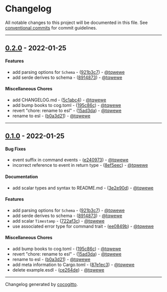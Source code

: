 # Changelog
All notable changes to this project will be documented in this file. See [conventional commits](https://www.conventionalcommits.org/) for commit guidelines.

- - -
## [0.2.0](https://github.com/thalo-rs/esdl/compare/0.1.0..0.2.0) - 2022-01-25
#### Features
- add parsing options for `Schema` - ([921b3c7](https://github.com/thalo-rs/esdl/commit/921b3c77349c5038336e29ff74cbacc6f9ae1242)) - [@tqwewe](https://github.com/tqwewe)
- add serde derives to schema - ([8914873](https://github.com/thalo-rs/esdl/commit/891487365450b0d845f2bf46f597651baead507a)) - [@tqwewe](https://github.com/tqwewe)
#### Miscellaneous Chores
- add CHANGELOG.md - ([5c1abc4](https://github.com/thalo-rs/esdl/commit/5c1abc4035a468ddbb218805466c2ff5a0114488)) - [@tqwewe](https://github.com/tqwewe)
- add bump books to cog.toml - ([195c86c](https://github.com/thalo-rs/esdl/commit/195c86c6d64bc97232a81d92ec3997448c39c579)) - [@tqwewe](https://github.com/tqwewe)
- revert "chore: rename to esl" - ([15ad3da](https://github.com/thalo-rs/esdl/commit/15ad3da39ceac64a09d1730ba3faad8d8a42cf0f)) - [@tqwewe](https://github.com/tqwewe)
- rename to esl - ([b0a3d21](https://github.com/thalo-rs/esdl/commit/b0a3d21a70ff56737d513ffcf58150c0eaf70b43)) - [@tqwewe](https://github.com/tqwewe)
- - -

## [0.1.0](https://github.com/thalo-rs/esdl/compare/52dd3bbf938b81e6ff8e5b99b6d84243ecf9fcf8..0.1.0) - 2022-01-25
#### Bug Fixes
- event suffix in command events - ([e240973](https://github.com/thalo-rs/esdl/commit/e24097328b5371da9d37115220867388236d1937)) - [@tqwewe](https://github.com/tqwewe)
- incorrect reference to event in return type - ([8ef5eec](https://github.com/thalo-rs/esdl/commit/8ef5eecf17ddba05c3bc930112740156dcfc8e13)) - [@tqwewe](https://github.com/tqwewe)
#### Documentation
- add scalar types and syntax to README.md - ([3e2e90d](https://github.com/thalo-rs/esdl/commit/3e2e90d3f243ec995b6a7d1146a14b4c93bd94b0)) - [@tqwewe](https://github.com/tqwewe)
#### Features
- add parsing options for `Schema` - ([921b3c7](https://github.com/thalo-rs/esdl/commit/921b3c77349c5038336e29ff74cbacc6f9ae1242)) - [@tqwewe](https://github.com/tqwewe)
- add serde derives to schema - ([8914873](https://github.com/thalo-rs/esdl/commit/891487365450b0d845f2bf46f597651baead507a)) - [@tqwewe](https://github.com/tqwewe)
- add scalar `Timestamp` - ([722af3c](https://github.com/thalo-rs/esdl/commit/722af3c52f30346f5cdb46f50bc4fcf9e48707e1)) - [@tqwewe](https://github.com/tqwewe)
- use associated error type for command trait - ([ee0849b](https://github.com/thalo-rs/esdl/commit/ee0849bbe95b7acfd5a056f77f184290d74f99b8)) - [@tqwewe](https://github.com/tqwewe)
#### Miscellaneous Chores
- add bump books to cog.toml - ([195c86c](https://github.com/thalo-rs/esdl/commit/195c86c6d64bc97232a81d92ec3997448c39c579)) - [@tqwewe](https://github.com/tqwewe)
- revert "chore: rename to esl" - ([15ad3da](https://github.com/thalo-rs/esdl/commit/15ad3da39ceac64a09d1730ba3faad8d8a42cf0f)) - [@tqwewe](https://github.com/tqwewe)
- rename to esl - ([b0a3d21](https://github.com/thalo-rs/esdl/commit/b0a3d21a70ff56737d513ffcf58150c0eaf70b43)) - [@tqwewe](https://github.com/tqwewe)
- add meta information to Cargo.toml - ([87e1ec3](https://github.com/thalo-rs/esdl/commit/87e1ec397c9b40dd1dfb3b92ea54d4464a037d9d)) - [@tqwewe](https://github.com/tqwewe)
- delete example.esdl - ([ce264de](https://github.com/thalo-rs/esdl/commit/ce264ded427384975136f29fc122aa3f19ad4ccf)) - [@tqwewe](https://github.com/tqwewe)
- - -

Changelog generated by [cocogitto](https://github.com/cocogitto/cocogitto).